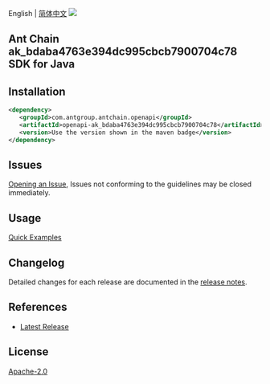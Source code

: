 English | [简体中文](README-CN.md)
![](https://aliyunsdk-pages.alicdn.com/icons/AlibabaCloud.svg)

## Ant Chain ak_bdaba4763e394dc995cbcb7900704c78 SDK for Java

## Installation

```xml
<dependency>
   <groupId>com.antgroup.antchain.openapi</groupId>
   <artifactId>openapi-ak_bdaba4763e394dc995cbcb7900704c78</artifactId>
   <version>Use the version shown in the maven badge</version>
</dependency>
```

## Issues
[Opening an Issue](https://github.com/alipay/antchain-openapi-prod-sdk/issues/new), Issues not conforming to the guidelines may be closed immediately.

## Usage
[Quick Examples](https://github.com/alipay/antchain-openapi-prod-sdk/blob/master/docs/0-Examples-EN.md#quick-examples)

## Changelog
Detailed changes for each release are documented in the [release notes](./ChangeLog.txt).

## References
* [Latest Release](https://github.com/alipay/antchain-openapi-prod-sdk/)

## License
[Apache-2.0](http://www.apache.org/licenses/LICENSE-2.0)
